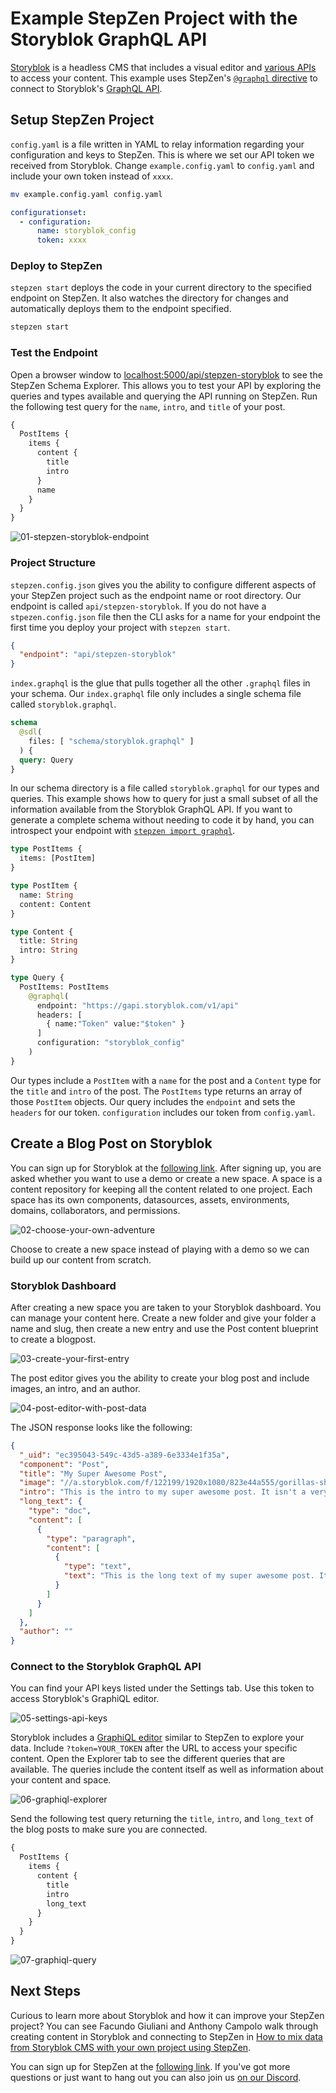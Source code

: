 # Example StepZen Project with the Storyblok GraphQL API

[Storyblok](https://www.storyblok.com/home) is a headless CMS that includes a visual editor and [various APIs](https://www.storyblok.com/docs/api) to access your content. This example uses StepZen's [`@graphql` directive](https://stepzen.com/docs/connecting-backends/how-to-connect-a-graphql-api) to connect to Storyblok's [GraphQL API](https://www.storyblok.com/docs/graphql-api).

## Setup StepZen Project

`config.yaml` is a file written in YAML to relay information regarding your configuration and keys to StepZen. This is where we set our API token we received from Storyblok. Change `example.config.yaml` to `config.yaml` and include your own token instead of `xxxx`.

```bash
mv example.config.yaml config.yaml
```

```yaml
configurationset:
  - configuration:
      name: storyblok_config
      token: xxxx
```

### Deploy to StepZen

`stepzen start` deploys the code in your current directory to the specified endpoint on StepZen. It also watches the directory for changes and automatically deploys them to the endpoint specified.

```bash
stepzen start
```

### Test the Endpoint

Open a browser window to [localhost:5000/api/stepzen-storyblok](https://localhost:5000/api/stepzen-storyblok) to see the StepZen Schema Explorer. This allows you to test your API by exploring the queries and types available and querying the API running on StepZen. Run the following test query for the `name`, `intro`, and `title` of your post.

```graphql
{
  PostItems {
    items {
      content {
        title
        intro
      }
      name
    }
  }
}
```

![01-stepzen-storyblok-endpoint](https://dev-to-uploads.s3.amazonaws.com/uploads/articles/dfctgok3xzbkhccvenxk.png)

### Project Structure

`stepzen.config.json` gives you the ability to configure different aspects of your StepZen project such as the endpoint name or root directory. Our endpoint is called `api/stepzen-storyblok`. If you do not have a `stpezen.config.json` file then the CLI asks for a name for your endpoint the first time you deploy your project with `stepzen start`.

```json
{
  "endpoint": "api/stepzen-storyblok"
}
```

`index.graphql` is the glue that pulls together all the other `.graphql` files in your schema. Our `index.graphql` file only includes a single schema file called `storyblok.graphql`.

```graphql
schema
  @sdl(
    files: [ "schema/storyblok.graphql" ]
  ) {
  query: Query
}
```

In our schema directory is a file called `storyblok.graphql` for our types and queries. This example shows how to query for just a small subset of all the information available from the Storyblok GraphQL API. If you want to generate a complete schema without needing to code it by hand, you can introspect your endpoint with [`stepzen import graphql`](https://stepzen.com/docs/connecting-backends/graphql-introspection).

```graphql
type PostItems {
  items: [PostItem]
}

type PostItem {
  name: String
  content: Content
}

type Content {
  title: String
  intro: String
}

type Query {
  PostItems: PostItems
    @graphql(
      endpoint: "https://gapi.storyblok.com/v1/api"
      headers: [
        { name:"Token" value:"$token" }
      ]
      configuration: "storyblok_config"
    )
}
```

Our types include a `PostItem` with a `name` for the post and a `Content` type for the `title` and `intro` of the post. The `PostItems` type returns an array of those `PostItem` objects. Our query includes the `endpoint` and sets the `headers` for our token. `configuration` includes our token from `config.yaml`.

## Create a Blog Post on Storyblok

You can sign up for Storyblok at the [following link](https://app.storyblok.com/#!/signup). After signing up, you are asked whether you want to use a demo or create a new space. A space is a content repository for keeping all the content related to one project. Each space has its own components, datasources, assets, environments, domains, collaborators, and permissions.

![02-choose-your-own-adventure](https://dev-to-uploads.s3.amazonaws.com/uploads/articles/wnbcfftvuwtkfpvj62fs.png)

Choose to create a new space instead of playing with a demo so we can build up our content from scratch.

### Storyblok Dashboard

After creating a new space you are taken to your Storyblok dashboard. You can manage your content here. Create a new folder and give your folder a name and slug, then create a new entry and use the Post content blueprint to create a blogpost.

![03-create-your-first-entry](https://dev-to-uploads.s3.amazonaws.com/uploads/articles/0qsb83sjey4ijpog0quk.png)

The post editor gives you the ability to create your blog post and include images, an intro, and an author.

![04-post-editor-with-post-data](https://dev-to-uploads.s3.amazonaws.com/uploads/articles/cnr0mbx5g7295lglzcma.png)

The JSON response looks like the following:

```json
{
  "_uid": "ec395043-549c-43d5-a389-6e3334e1f35a",
  "component": "Post",
  "title": "My Super Awesome Post",
  "image": "//a.storyblok.com/f/122199/1920x1080/823e44a555/gorillas-shark-explosion-high-five-wallpaper.jpeg",
  "intro": "This is the intro to my super awesome post. It isn't a very long intro.",
  "long_text": {
    "type": "doc",
    "content": [
      {
        "type": "paragraph",
        "content": [
          {
            "type": "text",
            "text": "This is the long text of my super awesome post. It is slightly longer than the intro."
          }
        ]
      }
    ]
  },
  "author": ""
}
```

### Connect to the Storyblok GraphQL API

You can find your API keys listed under the Settings tab. Use this token to access Storyblok's GraphiQL editor.

![05-settings-api-keys](https://dev-to-uploads.s3.amazonaws.com/uploads/articles/5apxi6yqm01rcjktl10z.png)

Storyblok includes a [GraphiQL editor](https://gapi-browser.storyblok.com/) similar to StepZen to explore your data. Include `?token=YOUR_TOKEN` after the URL to access your specific content. Open the Explorer tab to see the different queries that are available. The queries include the content itself as well as information about your content and space.

![06-graphiql-explorer](https://dev-to-uploads.s3.amazonaws.com/uploads/articles/2p7py4pjlflb2q1jfkn7.png)

Send the following test query returning the `title`, `intro`, and `long_text` of the blog posts to make sure you are connected.

```graphql
{
  PostItems {
    items {
      content {
        title
        intro
        long_text
      }
    }
  }
}
```

![07-graphiql-query](https://dev-to-uploads.s3.amazonaws.com/uploads/articles/3q56dms0a4nty4fk5qqz.png)

## Next Steps

Curious to learn more about Storyblok and how it can improve your StepZen project? You can see Facundo Giuliani and Anthony Campolo walk through creating content in Storyblok and connecting to StepZen in [How to mix data from Storyblok CMS with your own project using StepZen](https://www.youtube.com/watch?v=gDxYEUIzRMQ).

You can sign up for StepZen at the [following link](https://stepzen.com/signup). If you've got more questions or just want to hang out you can also join us [on our Discord](https://discord.gg/T2st3mCp).